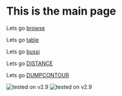 # This is the main page

Lets go [browse](browse.md)

Lets go [table](table.md)

Lets go [bussi](https://gtribello.github.io/test-nest-tables/browse.html?search=bussi)

Lets go [DISTANCE](DISTANCE.md)

Lets go [DUMPCONTOUR](DUMCONTOUR.md)

<img src="https://img.shields.io/badge/v2.9-0%-green.svg" alt="tested on v2.9" />

<img src="https://img.shields.io/badge/v2.9-failed-red.svg" alt="tested on v2.9" />
